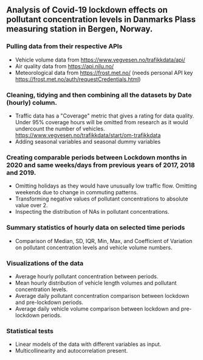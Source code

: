 ## Analysis of Covid-19 lockdown effects on pollutant concentration levels in Danmarks Plass measuring station in Bergen, Norway.

### Pulling data from their respective APIs
* Vehicle volume data from https://www.vegvesen.no/trafikkdata/api/
* Air quality data from https://api.nilu.no/
* Meteorological data from https://frost.met.no/ (needs personal API key https://frost.met.no/auth/requestCredentials.html)

### Cleaning, tidying and then combining all the datasets by Date (hourly) column. 
* Traffic data has a "Coverage" metric that gives a rating for data quality. Under 95% coverage hours will be omitted from research as it would undercount the number of vehicles. https://www.vegvesen.no/trafikkdata/start/om-trafikkdata
* Adding seasonal variables and seasonal dummy variables 

### Creating comparable periods between Lockdown months in 2020 and same weeks/days from previous years of 2017, 2018 and 2019.
* Omitting holidays as they would have unusually low traffic flow. Omitting weekends due to change in commuting patterns. 
* Transforming negative values of pollutant concentrations to absolute value over 2.
* Inspecting the distribution of NAs in pollutant concentrations.

### Summary statistics of hourly data on selected time periods
* Comparison of Median, SD, IQR, Min, Max, and Coefficient of Variation on pollutant concentration levels and vehicle volume numbers. 

### Visualizations of the data
* Average hourly pollutant concentration between periods.
* Mean hourly distribution of vehicle length volumes and pollutant concentration levels.
* Average daily pollutant concentration comparison between lockdown and pre-lockdown periods.
* Average daily vehicle volume comparison between lockdown and pre-lockdown periods.

### Statistical tests
* Linear models of the data with different variables as input.
* Multicollinearity and autocorrelation present.
